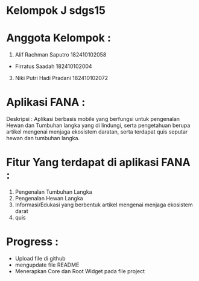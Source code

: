# Kelompok J sdgs15

# Anggota Kelompok :
1. Alif Rachman Saputro 182410102058
- Firratus Saadah 182410102004
3. Niki Putri Hadi Pradani 182410102072

# Aplikasi FANA :
Deskripsi : Aplikasi berbasis mobile yang berfungsi untuk pengenalan Hewan dan Tumbuhan langka yang di lindungi, serta pengetahuan berupa artikel mengenai menjaga ekosistem daratan, serta terdapat quis seputar hewan dan tumbuhan langka.

# Fitur Yang terdapat di aplikasi FANA :
1. Pengenalan Tumbuhan Langka
2. Pengenalan Hewan Langka
3. Informasi/Edukasi yang berbentuk artikel mengenai menjaga ekosistem darat
4. quis

# Progress :
- Upload file di github
- mengupdate file README
- Menerapkan Core dan Root Widget pada file project 
 



